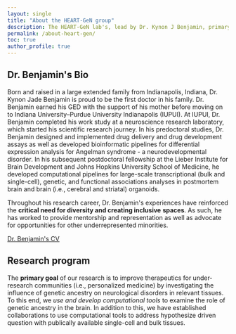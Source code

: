 ```yaml
---
layout: single
title: "About the HEART-GeN group"
description: The HEART-GeN lab's, lead by Dr. Kynon J Benjamin, primary goal is to improving neurotherapeutics for underrepresented communities. This page gives background for Dr. Benjamin.
permalink: /about-heart-gen/
toc: true
author_profile: true
---
```


## Dr. Benjamin's Bio

Born and raised in a large extended family from Indianapolis, Indiana,
Dr. Kynon Jade Benjamin is proud to be the first doctor in his family.
Dr. Benjamin earned his GED with the support of his mother before
moving on to Indiana University–Purdue University Indianapolis (IUPUI).
At IUPUI, Dr. Benjamin completed his work study at a neuroscience
research laboratory, which started his scientific research journey.
In his predoctoral studies, Dr. Benjamin designed and implemented
drug delivery and drug development assays as well as developed
bioinformatic pipelines for differential expression analysis for
Angelman syndrome - a neurodevelopmental disorder. In his subsequent
postdoctoral fellowship at the Lieber Institute for Brain Development
and Johns Hopkins University School of Medicine, he developed
computational pipelines for large-scale transcriptional (bulk and
single-cell), genetic, and functional associations analyses in
postmortem brain and brain (i.e., cerebral and striatal) organoids.

Throughout his research career, Dr. Benjamin's experiences have
reinforced the **critical need for diversity and creating inclusive**
**spaces**. As such, he has worked to provide mentorship and
representation as well as advocate for opportunities for other
underrepresented minorities.

[Dr. Benjamin's CV]({{site.url}}/assets/papers/resume_cv.pdf)

## Research program

The **primary goal** of our research is to improve therapeutics for
under-research communities (i.e., personalized medicine) by
investigating the influence of genetic ancestry on neurological
disorders in relevant tissues. To this end, we *use and develop*
*computational tools* to examine the role of genetic ancestry in the
brain. In addition to this, we have established collaborations to use
computational tools to address hypothesize driven question with
publically available single-cell and bulk tissues.

<!-- ## Members -->

<!-- <ul> -->
<!-- {% for member in site.data.members %} -->
<!-- <li> -->
<!-- <a href="https://github.com/{{ member.github }}"> -->
<!-- {{ member.name }} -->
<!-- </a> ({{ member.role }}) -->
<!-- </li> -->
<!-- {% endfor %} -->
<!-- </ul> -->
